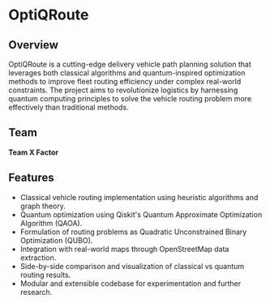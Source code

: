 # OptiQRoute

## Overview
OptiQRoute is a cutting-edge delivery vehicle path planning solution that leverages both classical algorithms and quantum-inspired optimization methods to improve fleet routing efficiency under complex real-world constraints. The project aims to revolutionize logistics by harnessing quantum computing principles to solve the vehicle routing problem more effectively than traditional methods.

## Team
**Team X Factor**

## Features
- Classical vehicle routing implementation using heuristic algorithms and graph theory.
- Quantum optimization using Qiskit's Quantum Approximate Optimization Algorithm (QAOA).
- Formulation of routing problems as Quadratic Unconstrained Binary Optimization (QUBO).
- Integration with real-world maps through OpenStreetMap data extraction.
- Side-by-side comparison and visualization of classical vs quantum routing results.
- Modular and extensible codebase for experimentation and further research.
